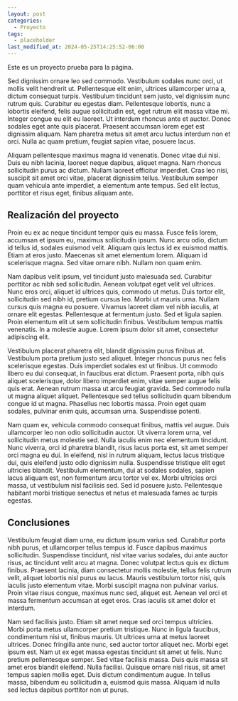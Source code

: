 ```yaml
---
layout: post
categories:
  - Proyecto
tags:
  - placeholder
last_modified_at: 2024-05-25T14:25:52-06:00
---
```


Este es un proyecto prueba para la página.

Sed dignissim ornare leo sed commodo. Vestibulum sodales nunc orci, ut mollis velit hendrerit ut. Pellentesque elit enim, ultrices ullamcorper urna a, dictum consequat turpis. Vestibulum tincidunt sem justo, vel dignissim nunc rutrum quis. Curabitur eu egestas diam. Pellentesque lobortis, nunc a lobortis eleifend, felis augue sollicitudin est, eget rutrum elit massa vitae mi. Integer congue eu elit eu laoreet. Ut interdum rhoncus ante et auctor. Donec sodales eget ante quis placerat. Praesent accumsan lorem eget est dignissim aliquam. Nam pharetra metus sit amet arcu luctus interdum non et orci. Nulla ac quam pretium, feugiat sapien vitae, posuere lacus.

Aliquam pellentesque maximus magna id venenatis. Donec vitae dui nisi. Duis eu nibh lacinia, laoreet neque dapibus, aliquet magna. Nam rhoncus sollicitudin purus ac dictum. Nullam laoreet efficitur imperdiet. Cras leo nisi, suscipit sit amet orci vitae, placerat dignissim tellus. Vestibulum semper quam vehicula ante imperdiet, a elementum ante tempus. Sed elit lectus, porttitor et risus eget, finibus aliquam ante.

## Realización del proyecto

Proin eu ex ac neque tincidunt tempor quis eu massa. Fusce felis lorem, accumsan et ipsum eu, maximus sollicitudin ipsum. Nunc arcu odio, dictum id tellus id, sodales euismod velit. Aliquam quis lectus id ex euismod mattis. Etiam at eros justo. Maecenas sit amet elementum lorem. Aliquam id scelerisque magna. Sed vitae ornare nibh. Nullam non quam enim.

Nam dapibus velit ipsum, vel tincidunt justo malesuada sed. Curabitur porttitor ac nibh sed sollicitudin. Aenean volutpat eget velit vel ultrices. Nunc eros orci, aliquet id ultrices quis, commodo ut metus. Duis tortor elit, sollicitudin sed nibh id, pretium cursus leo. Morbi ut mauris urna. Nullam cursus quis magna eu posuere. Vivamus laoreet diam vel nibh iaculis, at ornare elit egestas. Pellentesque at fermentum justo. Sed et ligula sapien. Proin elementum elit ut sem sollicitudin finibus. Vestibulum tempus mattis venenatis. In a molestie augue. Lorem ipsum dolor sit amet, consectetur adipiscing elit.

Vestibulum placerat pharetra elit, blandit dignissim purus finibus at. Vestibulum porta pretium justo sed aliquet. Integer rhoncus purus nec felis scelerisque egestas. Duis imperdiet sodales est ut finibus. Ut commodo libero eu dui consequat, in faucibus erat dictum. Praesent porta, nibh quis aliquet scelerisque, dolor libero imperdiet enim, vitae semper augue felis quis erat. Aenean rutrum massa ut arcu feugiat gravida. Sed commodo nulla ut magna aliquet aliquet. Pellentesque sed tellus sollicitudin quam bibendum congue id ut magna. Phasellus nec lobortis massa. Proin eget quam sodales, pulvinar enim quis, accumsan urna. Suspendisse potenti.

Nam quam ex, vehicula commodo consequat finibus, mattis vel augue. Duis ullamcorper leo non odio sollicitudin auctor. Ut viverra lorem urna, vel sollicitudin metus molestie sed. Nulla iaculis enim nec elementum tincidunt. Nunc viverra, orci id pharetra blandit, risus lacus porta est, sit amet semper orci magna eu dui. In eleifend, nisl in rutrum aliquam, lectus lacus tristique dui, quis eleifend justo odio dignissim nulla. Suspendisse tristique elit eget ultricies blandit. Vestibulum elementum, dui at sodales sodales, sapien lacus aliquam est, non fermentum arcu tortor vel ex. Morbi ultricies orci massa, ut vestibulum nisl facilisis sed. Sed id posuere justo. Pellentesque habitant morbi tristique senectus et netus et malesuada fames ac turpis egestas.

## Conclusiones

Vestibulum feugiat diam urna, eu dictum ipsum varius sed. Curabitur porta nibh purus, et ullamcorper tellus tempus id. Fusce dapibus maximus sollicitudin. Suspendisse tincidunt, nisl vitae varius sodales, dui ante auctor risus, ac tincidunt velit arcu at magna. Donec volutpat lectus quis ex dictum finibus. Praesent lacinia, diam consectetur mollis molestie, tellus felis rutrum velit, aliquet lobortis nisl purus eu lacus. Mauris vestibulum tortor nisi, quis iaculis justo elementum vitae. Morbi suscipit magna non pulvinar varius. Proin vitae risus congue, maximus nunc sed, aliquet est. Aenean vel orci et massa fermentum accumsan at eget eros. Cras iaculis sit amet dolor et interdum.

Nam sed facilisis justo. Etiam sit amet neque sed orci tempus ultricies. Morbi porta metus ullamcorper pretium tristique. Nunc in ligula faucibus, condimentum nisi ut, finibus mauris. Ut ultrices urna at metus laoreet ultrices. Donec fringilla ante nunc, sed auctor tortor aliquet nec. Morbi eget ipsum est. Nam ut ex eget massa egestas tincidunt sit amet ut felis. Nunc pretium pellentesque semper. Sed vitae facilisis massa. Duis quis massa sit amet eros blandit eleifend. Nulla facilisi. Quisque ornare nisl risus, sit amet tempus sapien mollis eget. Duis dictum condimentum augue. In tellus massa, bibendum eu sollicitudin a, euismod quis massa. Aliquam id nulla sed lectus dapibus porttitor non ut purus. 